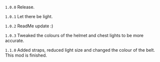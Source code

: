 `1.0.0`
Release.

`1.0.1`
Let there be light.

`1.0.2`
ReadMe update :)

`1.0.3`
Tweaked the colours of the helmet and chest lights to be more accurate.

`1.1.0`
Added straps, reduced light size and changed the colour of the belt. This mod is finished.